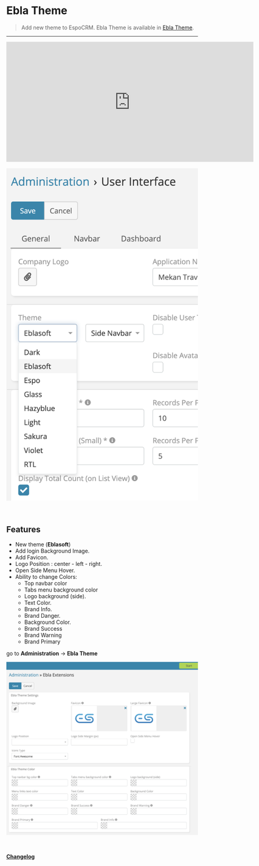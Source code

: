 # Ebla Theme

> Add new theme to EspoCRM.
> Ebla Theme is available in [Ebla Theme](https://www.eblasoft.com.tr/espocrm-extension-page/espocrm-ebla-theme).

---

<iframe width="650" height="315" src="https://www.youtube.com/embed/UJX262flBZw" frameborder="0" allow="accelerometer; autoplay; clipboard-write; encrypted-media; gyroscope; picture-in-picture" allowfullscreen></iframe>

![Ebla Theme](../../_static/images/extensions/theme/theme.png)

<br>


## Features

* New theme (**Eblasoft**)
* Add login Background Image.
* Add Favicon.
* Logo Position : center - left - right.
* Open Side Menu Hover.
* Ability to change Colors:
    - Top navbar color
    - Tabs menu background color
    - Logo background (side).
    - Text Color.
    - Brand Info.
    - Brand Danger.
    - Background Color.
    - Brand Success
    - Brand Warning
    - Brand Primary

go to **Administration** -> **Ebla Theme**

![Ebla Theme](../../_static/images/extensions/theme/theme-set.png)


<br>

**<font color=gray> [Changelog](changelog.md) </font>**

